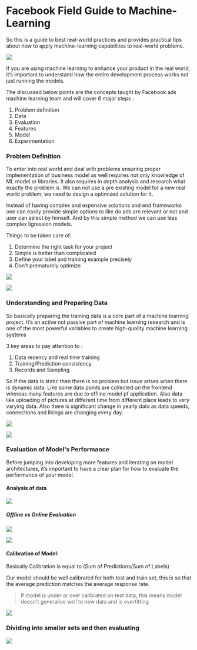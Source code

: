 # Facebook Field Guide to Machine-Learning
So this is a guide to best real-world practices and provides practical tips about how to apply machine-learning capabilities to real-world problems.

![](images/ml-path.png)

If you are using machine learning to enhance your product in the real world, it’s important to understand how the entire development process works not just running the models.

The discussed below points are the concepts taught by Facebook ads machine learning team and will cover 6 major steps :

1. Problem definition
2. Data
3. Evaluation
4. Features
5. Model
6. Experimentation

### Problem Definition

To enter into real world and deal with problems ensuring proper implementation of business model as well requires not only knowledge of ML model or libraries. It also requires in depth analysis and research what exactly the problem is. We can not use a pre existing model for a new real world problem, we need to design a optimized solution for it.

Instead of having complex and expensive solutions and end frameworks one can easily provide simple options to like do ads are relevant or not and user can select by himself. And by this simple method we can use less complex ligression models.

Things to be taken care of:

1. Determine the right task for your project
2. Simple is better than complicated
3. Define your label and training example precisely
4. Don't prematurely optimize

![](images/Label.png)

![](images/Factors.png)

### Understanding and Preparing Data
So basically preparing the training data is a core part of a machine learning project. It’s an active not passive part of machine learning research and is one of the most powerful variables to create high-quality machine learning systems

3 key areas to pay attention to :

1. Data recency and real time training
2. Training/Prediction consistency
3. Records and Sampling

So if the data is static then there is no problem but issue arises when there is dynamic data. Like some data points are collected on the frontend whereas many features are due to offline model pf application. Also data like uploading of pictures at different time from different place leads to very varying data. Also there is significant change in yearly data as data speeds, connections and likings are changing every day.

![](images/Record.png)

![](images/Accuracy.png)

### Evaluation of Model's Performance

Before jumping into developing more features and iterating on model architectures, it’s important to have a clear plan for how to evaluate the performance of your model. 

#### Analysis of data
![](images/Analysis.png)

##### Offline vs Online Evaluation

![](images/offon.png)

![](images/eval.png)

#### Calibration of Model:

Basically Calibration is equal to (Sum of Predictions/Sum of Labels)

Our model should be well calibrated for both test and train set, this is so that the average prediction matches the average response rate.
> If model is under or over calibrated on test data, this means model doesn't generalise well to new data and is overfitting

![](images/calibration.png)

### Dividing into smaller sets and then evaluating

![](images/sets.png)



